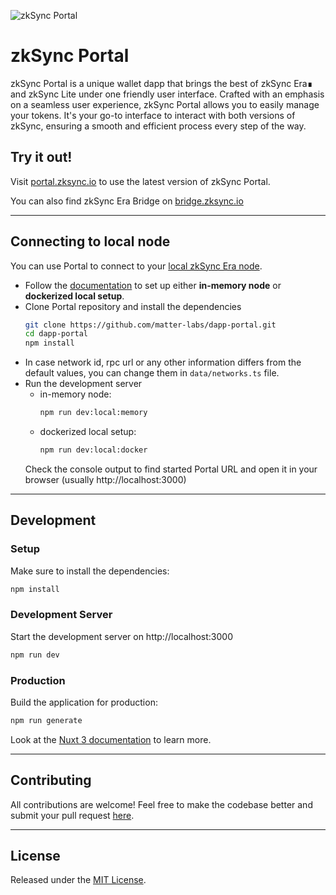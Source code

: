 ![zkSync Portal](https://portal.zksync.io/preview.jpg)

# zkSync Portal
zkSync Portal is a unique wallet dapp that brings the best of zkSync Era∎ and zkSync Lite under one friendly user interface. Crafted with an emphasis on a seamless user experience, zkSync Portal allows you to easily manage your tokens. It's your go-to interface to interact with both versions of zkSync, ensuring a smooth and efficient process every step of the way.

## Try it out!

Visit [portal.zksync.io](https://portal.zksync.io/) to use the latest version of zkSync Portal.

You can also find zkSync Era Bridge on [bridge.zksync.io](https://bridge.zksync.io)

---
## Connecting to local node
You can use Portal to connect to your [local zkSync Era node](https://era.zksync.io/docs/tools/testing/).

- Follow the [documentation](https://era.zksync.io/docs/tools/testing/) to set up either **in-memory node** or **dockerized local setup**.
- Clone Portal repository and install the dependencies
  ```bash
  git clone https://github.com/matter-labs/dapp-portal.git
  cd dapp-portal
  npm install
  ```
- In case network id, rpc url or any other information differs from the default values, you can change them in `data/networks.ts` file.
- Run the development server
  - in-memory node:
    ```bash
    npm run dev:local:memory
    ```
  - dockerized local setup:
    ```bash
    npm run dev:local:docker
    ```
  Check the console output to find started Portal URL and open it in your browser (usually http://localhost:3000)

---
## Development
### Setup

Make sure to install the dependencies:

```bash
npm install
```

### Development Server

Start the development server on http://localhost:3000

```bash
npm run dev
```

### Production

Build the application for production:

```bash
npm run generate
```

Look at the [Nuxt 3 documentation](https://nuxt.com/docs/getting-started/introduction) to learn more.

---
## Contributing
All contributions are welcome! Feel free to make the codebase better and submit your pull request [here](https://github.com/matter-labs/dapp-portal/pulls).

---
## License
Released under the [MIT License](https://github.com/matter-labs/dapp-portal/blob/main/LICENSE).
